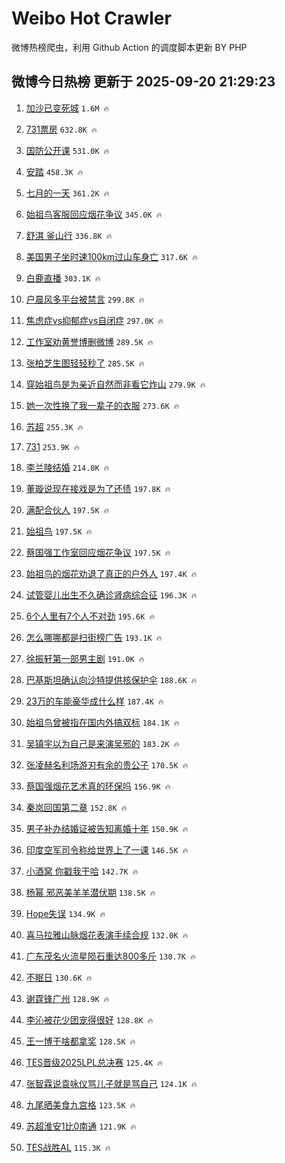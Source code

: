 # Weibo Hot Crawler 



微博热榜爬虫，利用 Github Action 的调度脚本更新 BY PHP 


## 微博今日热榜 更新于 2025-09-20 21:29:23 
1. [加沙已变死城](https://s.weibo.com/weibo?q=%23%E5%8A%A0%E6%B2%99%E5%B7%B2%E5%8F%98%E6%AD%BB%E5%9F%8E%23&t=31&band_rank=1&Refer=top) `1.6M 🔥` 

1. [731票房](https://s.weibo.com/weibo?q=731%E7%A5%A8%E6%88%BF&t=31&band_rank=2&Refer=top) `632.8K 🔥` 

1. [国防公开课](https://s.weibo.com/weibo?q=%23%E5%9B%BD%E9%98%B2%E5%85%AC%E5%BC%80%E8%AF%BE%23&t=31&band_rank=3&Refer=top) `531.0K 🔥` 

1. [安踏](https://s.weibo.com/weibo?q=%E5%AE%89%E8%B8%8F&t=31&band_rank=4&Refer=top) `458.3K 🔥` 

1. [七月的一天](https://s.weibo.com/weibo?q=%23%E4%B8%83%E6%9C%88%E7%9A%84%E4%B8%80%E5%A4%A9%23&t=31&band_rank=5&Refer=top) `361.2K 🔥` 

1. [始祖鸟客服回应烟花争议](https://s.weibo.com/weibo?q=%23%E5%A7%8B%E7%A5%96%E9%B8%9F%E5%AE%A2%E6%9C%8D%E5%9B%9E%E5%BA%94%E7%83%9F%E8%8A%B1%E4%BA%89%E8%AE%AE%23&t=31&band_rank=6&Refer=top) `345.0K 🔥` 

1. [舒淇 釜山行](https://s.weibo.com/weibo?q=%E8%88%92%E6%B7%87%20%E9%87%9C%E5%B1%B1%E8%A1%8C&t=31&band_rank=7&Refer=top) `336.8K 🔥` 

1. [美国男子坐时速100km过山车身亡](https://s.weibo.com/weibo?q=%23%E7%BE%8E%E5%9B%BD%E7%94%B7%E5%AD%90%E5%9D%90%E6%97%B6%E9%80%9F100km%E8%BF%87%E5%B1%B1%E8%BD%A6%E8%BA%AB%E4%BA%A1%23&t=31&band_rank=8&Refer=top) `317.6K 🔥` 

1. [白鹿直播](https://s.weibo.com/weibo?q=%E7%99%BD%E9%B9%BF%E7%9B%B4%E6%92%AD&t=31&band_rank=9&Refer=top) `303.1K 🔥` 

1. [户晨风多平台被禁言](https://s.weibo.com/weibo?q=%23%E6%88%B7%E6%99%A8%E9%A3%8E%E5%A4%9A%E5%B9%B3%E5%8F%B0%E8%A2%AB%E7%A6%81%E8%A8%80%23&t=31&band_rank=10&Refer=top) `299.8K 🔥` 

1. [焦虑症vs抑郁症vs自闭症](https://s.weibo.com/weibo?q=%E7%84%A6%E8%99%91%E7%97%87vs%E6%8A%91%E9%83%81%E7%97%87vs%E8%87%AA%E9%97%AD%E7%97%87&t=31&band_rank=11&Refer=top) `297.0K 🔥` 

1. [工作室劝黄誉博删微博](https://s.weibo.com/weibo?q=%E5%B7%A5%E4%BD%9C%E5%AE%A4%E5%8A%9D%E9%BB%84%E8%AA%89%E5%8D%9A%E5%88%A0%E5%BE%AE%E5%8D%9A&t=31&band_rank=12&Refer=top) `289.5K 🔥` 

1. [张柏芝生图轻轻秒了](https://s.weibo.com/weibo?q=%E5%BC%A0%E6%9F%8F%E8%8A%9D%E7%94%9F%E5%9B%BE%E8%BD%BB%E8%BD%BB%E7%A7%92%E4%BA%86&t=31&band_rank=13&Refer=top) `285.5K 🔥` 

1. [穿始祖鸟是为亲近自然而非看它炸山](https://s.weibo.com/weibo?q=%23%E7%A9%BF%E5%A7%8B%E7%A5%96%E9%B8%9F%E6%98%AF%E4%B8%BA%E4%BA%B2%E8%BF%91%E8%87%AA%E7%84%B6%E8%80%8C%E9%9D%9E%E7%9C%8B%E5%AE%83%E7%82%B8%E5%B1%B1%23&t=31&band_rank=14&Refer=top) `279.9K 🔥` 

1. [她一次性换了我一辈子的衣服](https://s.weibo.com/weibo?q=%E5%A5%B9%E4%B8%80%E6%AC%A1%E6%80%A7%E6%8D%A2%E4%BA%86%E6%88%91%E4%B8%80%E8%BE%88%E5%AD%90%E7%9A%84%E8%A1%A3%E6%9C%8D&t=31&band_rank=15&Refer=top) `273.6K 🔥` 

1. [苏超](https://s.weibo.com/weibo?q=%E8%8B%8F%E8%B6%85&t=31&band_rank=16&Refer=top) `255.3K 🔥` 

1. [731](https://s.weibo.com/weibo?q=731&t=31&band_rank=17&Refer=top) `253.9K 🔥` 

1. [李兰陵结婚](https://s.weibo.com/weibo?q=%E6%9D%8E%E5%85%B0%E9%99%B5%E7%BB%93%E5%A9%9A&t=31&band_rank=18&Refer=top) `214.0K 🔥` 

1. [董璇说现在接戏是为了还债](https://s.weibo.com/weibo?q=%23%E8%91%A3%E7%92%87%E8%AF%B4%E7%8E%B0%E5%9C%A8%E6%8E%A5%E6%88%8F%E6%98%AF%E4%B8%BA%E4%BA%86%E8%BF%98%E5%80%BA%23&t=31&band_rank=19&Refer=top) `197.8K 🔥` 

1. [满配合伙人](https://s.weibo.com/weibo?q=%23%E6%BB%A1%E9%85%8D%E5%90%88%E4%BC%99%E4%BA%BA%23&t=31&band_rank=20&Refer=top) `197.5K 🔥` 

1. [始祖鸟](https://s.weibo.com/weibo?q=%E5%A7%8B%E7%A5%96%E9%B8%9F&t=31&band_rank=21&Refer=top) `197.5K 🔥` 

1. [蔡国强工作室回应烟花争议](https://s.weibo.com/weibo?q=%23%E8%94%A1%E5%9B%BD%E5%BC%BA%E5%B7%A5%E4%BD%9C%E5%AE%A4%E5%9B%9E%E5%BA%94%E7%83%9F%E8%8A%B1%E4%BA%89%E8%AE%AE%23&t=31&band_rank=22&Refer=top) `197.5K 🔥` 

1. [始祖鸟的烟花劝退了真正的户外人](https://s.weibo.com/weibo?q=%23%E5%A7%8B%E7%A5%96%E9%B8%9F%E7%9A%84%E7%83%9F%E8%8A%B1%E5%8A%9D%E9%80%80%E4%BA%86%E7%9C%9F%E6%AD%A3%E7%9A%84%E6%88%B7%E5%A4%96%E4%BA%BA%23&t=31&band_rank=23&Refer=top) `197.4K 🔥` 

1. [试管婴儿出生不久确诊肾病综合征](https://s.weibo.com/weibo?q=%23%E8%AF%95%E7%AE%A1%E5%A9%B4%E5%84%BF%E5%87%BA%E7%94%9F%E4%B8%8D%E4%B9%85%E7%A1%AE%E8%AF%8A%E8%82%BE%E7%97%85%E7%BB%BC%E5%90%88%E5%BE%81%23&t=31&band_rank=24&Refer=top) `196.3K 🔥` 

1. [6个人里有7个人不对劲](https://s.weibo.com/weibo?q=6%E4%B8%AA%E4%BA%BA%E9%87%8C%E6%9C%897%E4%B8%AA%E4%BA%BA%E4%B8%8D%E5%AF%B9%E5%8A%B2&t=31&band_rank=25&Refer=top) `195.6K 🔥` 

1. [怎么哪哪都是扫街榜广告](https://s.weibo.com/weibo?q=%23%E6%80%8E%E4%B9%88%E5%93%AA%E5%93%AA%E9%83%BD%E6%98%AF%E6%89%AB%E8%A1%97%E6%A6%9C%E5%B9%BF%E5%91%8A%23&t=31&band_rank=26&Refer=top) `193.1K 🔥` 

1. [徐振轩第一部男主剧](https://s.weibo.com/weibo?q=%E5%BE%90%E6%8C%AF%E8%BD%A9%E7%AC%AC%E4%B8%80%E9%83%A8%E7%94%B7%E4%B8%BB%E5%89%A7&t=31&band_rank=27&Refer=top) `191.0K 🔥` 

1. [巴基斯坦确认向沙特提供核保护伞](https://s.weibo.com/weibo?q=%23%E5%B7%B4%E5%9F%BA%E6%96%AF%E5%9D%A6%E7%A1%AE%E8%AE%A4%E5%90%91%E6%B2%99%E7%89%B9%E6%8F%90%E4%BE%9B%E6%A0%B8%E4%BF%9D%E6%8A%A4%E4%BC%9E%23&t=31&band_rank=28&Refer=top) `188.6K 🔥` 

1. [23万的车能豪华成什么样](https://s.weibo.com/weibo?q=%2323%E4%B8%87%E7%9A%84%E8%BD%A6%E8%83%BD%E8%B1%AA%E5%8D%8E%E6%88%90%E4%BB%80%E4%B9%88%E6%A0%B7%23&t=31&band_rank=29&Refer=top) `187.4K 🔥` 

1. [始祖鸟曾被指在国内外搞双标](https://s.weibo.com/weibo?q=%23%E5%A7%8B%E7%A5%96%E9%B8%9F%E6%9B%BE%E8%A2%AB%E6%8C%87%E5%9C%A8%E5%9B%BD%E5%86%85%E5%A4%96%E6%90%9E%E5%8F%8C%E6%A0%87%23&t=31&band_rank=30&Refer=top) `184.1K 🔥` 

1. [吴镇宇以为自己是来演吴邪的](https://s.weibo.com/weibo?q=%E5%90%B4%E9%95%87%E5%AE%87%E4%BB%A5%E4%B8%BA%E8%87%AA%E5%B7%B1%E6%98%AF%E6%9D%A5%E6%BC%94%E5%90%B4%E9%82%AA%E7%9A%84&t=31&band_rank=31&Refer=top) `183.2K 🔥` 

1. [张凌赫名利场游刃有余的贵公子](https://s.weibo.com/weibo?q=%E5%BC%A0%E5%87%8C%E8%B5%AB%E5%90%8D%E5%88%A9%E5%9C%BA%E6%B8%B8%E5%88%83%E6%9C%89%E4%BD%99%E7%9A%84%E8%B4%B5%E5%85%AC%E5%AD%90&t=31&band_rank=32&Refer=top) `170.5K 🔥` 

1. [蔡国强烟花艺术真的环保吗](https://s.weibo.com/weibo?q=%23%E8%94%A1%E5%9B%BD%E5%BC%BA%E7%83%9F%E8%8A%B1%E8%89%BA%E6%9C%AF%E7%9C%9F%E7%9A%84%E7%8E%AF%E4%BF%9D%E5%90%97%23&t=31&band_rank=33&Refer=top) `156.9K 🔥` 

1. [秦岚回国第二章](https://s.weibo.com/weibo?q=%E7%A7%A6%E5%B2%9A%E5%9B%9E%E5%9B%BD%E7%AC%AC%E4%BA%8C%E7%AB%A0&t=31&band_rank=34&Refer=top) `152.8K 🔥` 

1. [男子补办结婚证被告知离婚十年](https://s.weibo.com/weibo?q=%E7%94%B7%E5%AD%90%E8%A1%A5%E5%8A%9E%E7%BB%93%E5%A9%9A%E8%AF%81%E8%A2%AB%E5%91%8A%E7%9F%A5%E7%A6%BB%E5%A9%9A%E5%8D%81%E5%B9%B4&t=31&band_rank=35&Refer=top) `150.9K 🔥` 

1. [印度空军司令称给世界上了一课](https://s.weibo.com/weibo?q=%23%E5%8D%B0%E5%BA%A6%E7%A9%BA%E5%86%9B%E5%8F%B8%E4%BB%A4%E7%A7%B0%E7%BB%99%E4%B8%96%E7%95%8C%E4%B8%8A%E4%BA%86%E4%B8%80%E8%AF%BE%23&t=31&band_rank=36&Refer=top) `146.5K 🔥` 

1. [小酒窝 你戳我干哈](https://s.weibo.com/weibo?q=%E5%B0%8F%E9%85%92%E7%AA%9D%20%E4%BD%A0%E6%88%B3%E6%88%91%E5%B9%B2%E5%93%88&t=31&band_rank=37&Refer=top) `142.7K 🔥` 

1. [杨幂 邪恶美羊羊潜伏期](https://s.weibo.com/weibo?q=%E6%9D%A8%E5%B9%82%20%E9%82%AA%E6%81%B6%E7%BE%8E%E7%BE%8A%E7%BE%8A%E6%BD%9C%E4%BC%8F%E6%9C%9F&t=31&band_rank=38&Refer=top) `138.5K 🔥` 

1. [Hope失误](https://s.weibo.com/weibo?q=Hope%E5%A4%B1%E8%AF%AF&t=31&band_rank=39&Refer=top) `134.9K 🔥` 

1. [喜马拉雅山脉烟花表演手续合规](https://s.weibo.com/weibo?q=%23%E5%96%9C%E9%A9%AC%E6%8B%89%E9%9B%85%E5%B1%B1%E8%84%89%E7%83%9F%E8%8A%B1%E8%A1%A8%E6%BC%94%E6%89%8B%E7%BB%AD%E5%90%88%E8%A7%84%23&t=31&band_rank=40&Refer=top) `132.0K 🔥` 

1. [广东茂名火流星陨石重达800多斤](https://s.weibo.com/weibo?q=%23%E5%B9%BF%E4%B8%9C%E8%8C%82%E5%90%8D%E7%81%AB%E6%B5%81%E6%98%9F%E9%99%A8%E7%9F%B3%E9%87%8D%E8%BE%BE800%E5%A4%9A%E6%96%A4%23&t=31&band_rank=41&Refer=top) `130.7K 🔥` 

1. [不眠日](https://s.weibo.com/weibo?q=%E4%B8%8D%E7%9C%A0%E6%97%A5&t=31&band_rank=42&Refer=top) `130.6K 🔥` 

1. [谢霆锋广州](https://s.weibo.com/weibo?q=%E8%B0%A2%E9%9C%86%E9%94%8B%E5%B9%BF%E5%B7%9E&t=31&band_rank=43&Refer=top) `128.9K 🔥` 

1. [李沁被花少团宠得很好](https://s.weibo.com/weibo?q=%E6%9D%8E%E6%B2%81%E8%A2%AB%E8%8A%B1%E5%B0%91%E5%9B%A2%E5%AE%A0%E5%BE%97%E5%BE%88%E5%A5%BD&t=31&band_rank=44&Refer=top) `128.8K 🔥` 

1. [王一博干啥都拿奖](https://s.weibo.com/weibo?q=%23%E7%8E%8B%E4%B8%80%E5%8D%9A%E5%B9%B2%E5%95%A5%E9%83%BD%E6%8B%BF%E5%A5%96%23&t=31&band_rank=45&Refer=top) `128.5K 🔥` 

1. [TES晋级2025LPL总决赛](https://s.weibo.com/weibo?q=%23TES%E6%99%8B%E7%BA%A72025LPL%E6%80%BB%E5%86%B3%E8%B5%9B%23&t=31&band_rank=46&Refer=top) `125.4K 🔥` 

1. [张智霖说袁咏仪骂儿子就是骂自己](https://s.weibo.com/weibo?q=%E5%BC%A0%E6%99%BA%E9%9C%96%E8%AF%B4%E8%A2%81%E5%92%8F%E4%BB%AA%E9%AA%82%E5%84%BF%E5%AD%90%E5%B0%B1%E6%98%AF%E9%AA%82%E8%87%AA%E5%B7%B1&t=31&band_rank=47&Refer=top) `124.1K 🔥` 

1. [九尾晒美食九宫格](https://s.weibo.com/weibo?q=%E4%B9%9D%E5%B0%BE%E6%99%92%E7%BE%8E%E9%A3%9F%E4%B9%9D%E5%AE%AB%E6%A0%BC&t=31&band_rank=48&Refer=top) `123.5K 🔥` 

1. [苏超淮安1比0南通](https://s.weibo.com/weibo?q=%23%E8%8B%8F%E8%B6%85%E6%B7%AE%E5%AE%891%E6%AF%940%E5%8D%97%E9%80%9A%23&t=31&band_rank=49&Refer=top) `121.9K 🔥` 

1. [TES战胜AL](https://s.weibo.com/weibo?q=TES%E6%88%98%E8%83%9CAL&t=31&band_rank=50&Refer=top) `115.3K 🔥` 

